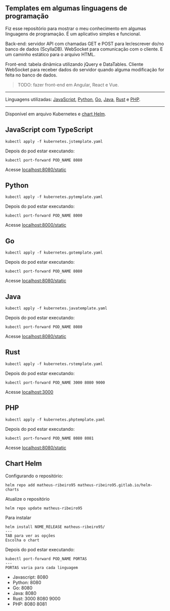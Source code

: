 ## Templates em algumas linguagens de programação

Fiz esse repositório para mostrar o meu conhecimento em algumas linguagens de programação.
É um aplicativo simples e funcional.

Back-end: servidor API com chamadas GET e POST para ler/escrever do/no banco de dados (ScyllaDB). WebSocket para comunicação com o cliente. E um caminho estático para o arquivo HTML.

Front-end: tabela dinâmica utilizando jQuery e DataTables. Cliente WebSocket para receber dados do servidor quando alguma modificação for feita no banco de dados.

> TODO: fazer front-end em Angular, React e Vue.
___

Linguagens utilizadas: [JavaScript](#javascript-com-typescript), [Python](#python), [Go](#go), [Java](#java), [Rust](#rust) e [PHP](#php).
___

Disponível em arquivo Kubernetes e [chart Helm](#chart-helm).

## JavaScript com TypeScript

    kubectl apply -f kubernetes.jstemplate.yaml

Depois do pod estar executando:

    kubectl port-forward POD_NAME 8080

Acesse [localhost:8080/static](http://localhost:8080/static/index.html)

## Python

    kubectl apply -f kubernetes.pytemplate.yaml

Depois do pod estar executando:

    kubectl port-forward POD_NAME 8000

Acesse [localhost:8000/static](http://localhost:8000/static/index.html)

## Go

    kubectl apply -f kubernetes.gotemplate.yaml

Depois do pod estar executando:

    kubectl port-forward POD_NAME 8080

Acesse [localhost:8080/static](http://localhost:8080/static/index.html)

## Java

    kubectl apply -f kubernetes.javatemplate.yaml

Depois do pod estar executando:

    kubectl port-forward POD_NAME 8080

Acesse [localhost:8080/static](http://localhost:8080/static/index.html)

## Rust

    kubectl apply -f kubernetes.rstemplate.yaml

Depois do pod estar executando:

    kubectl port-forward POD_NAME 3000 8080 9000

Acesse [localhost:3000](http://localhost:3000/index.html)

## PHP

    kubectl apply -f kubernetes.phptemplate.yaml

Depois do pod estar executando:

    kubectl port-forward POD_NAME 8080 8081

Acesse [localhost:8080/static](http://localhost:8080/static)

## Chart Helm

Configurando o repositório:

    helm repo add matheus-ribeiro95 matheus-ribeiro95.gitlab.io/helm-charts

Atualize o repositório

    helm repo update matheus-ribeiro95

Para instalar

    helm install NOME_RELEASE matheus-ribeiro95/
    ---
    TAB para ver as opções
    Escolha o chart

Depois do pod estar executando:

    kubectl port-forward POD_NAME PORTAS
    ---
    PORTAS varia para cada linguagem

 - Javascript: 8080
 - Python: 8080
 - Go: 8080
 - Java: 8080
 - Rust: 3000 8080 9000
 - PHP: 8080 8081

